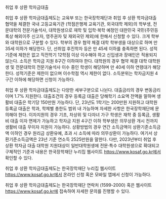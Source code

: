 취업 후 상환 학자금대출


취업 후 상환 학자금대출제도는 교육부 또는 한국장학재단과 취업 후 상환 학자금대출 협약을 체결한 국내 고등교육기관 (학점은행제 교육기관, 외국대학 제외)의 학부생, 전문대학의 전문기술석사, 대학원생으로 재학 및 입학·복학 예정인 대한민국 국민(주민등록상 해외이주 신고자, 영주권자 및 재외국민 제외)에 한해서 신청할 수 있다. 크게 학부와 대학원으로 구분할 수 있다. 학부의 경우 협약 체결 대학 학부생을 대상으로 하며 만 35세 이하가 해당한다. 단, 선취업 후진학자 등은 만 45세 이하를 충족하면 된다. 성적 기준에 제한은 없고 직전학기 12학점 이상 이수해야 하고 신입생과 장애인은 적용되지 않는다. 소득은 학자금 지원 8구간 이하여야 한다. 대학원의 경우 협약 체결 대학 대학원생 및 전문대학의 전문기술석사 이수 중인 학생이 해당하며 만 40세 이하 연령대가 해당한다. 성적기준은 제한이 없으며 이수학점 역시 제한이 없다. 소득분위는 학자금지원 4구간 이하에 해당하면 신청이 가능하다.


취업 후 상환 학자금대출제도는 다양한 세부구분으로 나뉜다. 대출금리의 경우 변동금리이며 1.7% 지원한다. 대출조건의 경우 등록금 대출은 당해학기 소요액 전액을 말하며 생활비 대출은 학기당 150만원 가능하다. 단, 23년도 1학기는 200만원 지원하고 대학원 등록금 대출은 학과, 학제별 총한도 범위 내 가능하며 자세한 사항은 한국장학재단에 문의해야 한다. 이자지원의 경우 기초, 차상위 및 다자녀 가구 학생은 재학 중 등록금, 생활비 대출 이자 면제가 가능하고 학자금 지원 4구간 이하 학부생은 의무상환 개시 전까지 생활비 대출 무이자 지원이 가능하다. 상황방법의 경우 연간 소득금액이 상환기준소득금액 이하인 경우 원리금 상환유예, 초과 시 소득에 따라 의무상환이 가능하다. 여기서 상환기준소득금액은 23년 기준 연소득 2525만원을 말한다. 다만, 2023년부터 취업 후 상환 학자금 대출 대학원 지원대상이 일반대학원생에 전문·특수 대학원생으로 확대되고 구체적인 기준과 내용은 한국장학재단 누리집 웹사이트 https://www.kosaf.go.kr에서 확인할 수 있다.


취업 후 상환 학자금대출제도는 한국장학재단 누리집 웹사이트 https://www.kosaf.go.kr에서 온라인 신청 혹은 모바일 앱에서 신청이 가능하다.


취업 후 상환 학자금대출제도는 한국장학재단 연락처 (1599-2000) 혹은 웹사이트 https://www.kosaf.go.kr에 접속하여 자세한 문의를 진행할 수 있다.